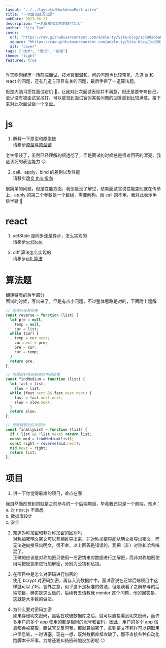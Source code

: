 ```yaml
---
layout: "../../layouts/MarkdownPost.astro"
title: "一次面试经历记录"
pubDate: 2023-06-27
description: "一名艰难找工的前端打工人"
author: "Sita Tan"
cover:
  url: "https://raw.githubusercontent.com/adele-ty/Sita-blog/1cd992dba010be5871e992fe7cb946cfe5d704a3/src/images/interview/JavaScript-logo.png"
  square: "hhttps://raw.githubusercontent.com/adele-ty/Sita-blog/1cd992dba010be5871e992fe7cb946cfe5d704a3/src/images/interview/JavaScript-logo.png"
  alt: "cover"
tags: ["技术", "面试", "前端"]
theme: "light"
featured: true
---
```


昨天刚刚经历一场前端面试，技术官很温和，问的问题也比较常见，几道 js 和 react 的问题，还有几道与项目有关的问题，最后手撕了一道算法题。

但是大脑习惯性面试宕机 🤪，让我对此次面试表现并不满意，但还是要夸夸自己，至少没有被面试官吊打，可以感觉到面试官对某些问题的回答感到比较满意。接下来对此次面试做一个复盘。

# js

1. 解释一下原型和原型链  
   请移步[原型与原型链](https://github.com/adele-ty/JavaScript/blob/main/%E5%8E%9F%E5%9E%8B%E5%92%8C%E5%8E%9F%E5%9E%8B%E9%93%BE.md)

老生常谈了，虽然已经理解的很透彻了，但是面试的时候总是很难回答的漂亮，我这该死的表达能力 😐

2. call、apply、bind 的差别以及性能  
   请移步[改变 this 指向](https://github.com/adele-ty/JavaScript/blob/main/this.md)

很简单的问题，但是性能方面，我倒是没了解过，结果面试官说性能差别就在传参上，apply 的第二个参数是一个数组，需要解构，而 call 则不用，我对此表示半信半疑 🤔

# react

1. setState 是同步还是异步，怎么实现的  
   请移步[setState](https://github.com/adele-ty/React.js/blob/main/useState.md)

2. diff 算法怎么实现的  
   请移步[diff 算法](https://github.com/adele-ty/React.js/blob/main/virtual-dom%E5%92%8Cdiff%E7%AE%97%E6%B3%95.md)

# 算法题

翻转链表的后半部分  
面试的时候，写出来了，但是有点小问题，不过整体思路是对的，下面附上题解

```js
// 双指针反转链表
const reverse = function (list) {
  let pre = null,
    temp = null,
    cur = list;
  while (cur) {
    temp = cur.next;
    cur.next = pre;
    pre = cur;
    cur = temp;
  }
  return pre;
};

// 快慢指针找到链表的中间位置
const findMedium = function (list) {
  let fast = list,
    slow = list;
  while (fast.next && fast.next.next) {
    fast = fast.next.next;
    slow = slow.next;
  }
  return slow;
};

// 反转链表的后半部分
const finallyList = function (list) {
  if (!list && !list.next) return list;
  const mid = findMedium(list);
  const right = reverse(mid.next);
  mid.next = right;
  return list;
};
```

# 项目

1. 讲一下你觉得最难的项目，难点在哪

我自然而然想到的就是之前参与的一个后端项目，毕竟我还只是一个前端，难点：  
a. 对 nest.js 不熟悉  
b. 数据库设计  
c. 安全

2. 知道对称加密和非对称加密的区别吗  
   对称加密明文密文可以互相推导出来，非对称加密只能从明文推导出密文，而无法逆向推导出明文。很不幸，以上回答是错误的，我把（非）对称和哈希搞混了。  
   正确的应该是对称加密只使用一把密钥来对数据进行加解密，而非对称加密使用两把密钥来进行加解密，分别为公钥和私钥。

3. 在项目中是怎么对密码进行加密的  
   使用 bcrypt 对密码加密，再存入到数据库中。面试官说在正常后端项目中这样就可以了吗，言外之意，似乎这不是标准的做法，但是我看了之前参与的后端项目，确实是这么做的，后续有去请教我 mentor 这个问题，他的回答是，这就是大多数的做法。

4. 为什么要对密码加密  
   如果存储明文密码，黑客在攻破数据库之后，就可以直接看到明文密码，而许多用户的多个 app 使用的都是相同的账号和密码，因此，用户的多个 app 信息都会被窃取。面试官又反问我，那就算加密了，拿到密文不照样可以窃取用户信息嘛，一时语塞，现在一想，既然数据库都攻破了，那不直接各种自动化跑脚本干坏事，为啥还要纠结密码加没加密呢 😶
